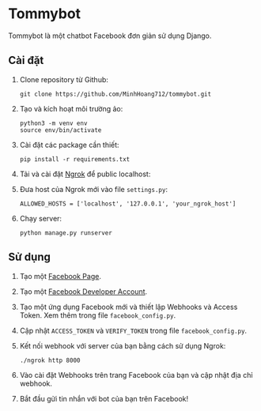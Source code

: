 # Tommybot

Tommybot là một chatbot Facebook đơn giản sử dụng Django.

## Cài đặt

1. Clone repository từ Github:
   ```
   git clone https://github.com/MinhHoang712/tommybot.git
   ```

2. Tạo và kích hoạt môi trường ảo:
   ```
   python3 -m venv env
   source env/bin/activate
   ```

3. Cài đặt các package cần thiết:
   ```
   pip install -r requirements.txt
   ```

4. Tải và cài đặt [Ngrok](https://ngrok.com/download) để public localhost:

5. Đưa host của Ngrok mới vào file `settings.py`:
   ```
   ALLOWED_HOSTS = ['localhost', '127.0.0.1', 'your_ngrok_host']
   ```

6. Chạy server:
   ```
   python manage.py runserver
   ```

## Sử dụng

1. Tạo một [Facebook Page](https://www.facebook.com/pages/create).

2. Tạo một [Facebook Developer Account](https://developers.facebook.com/).

3. Tạo một ứng dụng Facebook mới và thiết lập Webhooks và Access Token. Xem thêm trong file `facebook_config.py`.

4. Cập nhật `ACCESS_TOKEN` và `VERIFY_TOKEN` trong file `facebook_config.py`.

5. Kết nối webhook với server của bạn bằng cách sử dụng Ngrok: 
   ```
   ./ngrok http 8000
   ```
6. Vào cài đặt Webhooks trên trang Facebook của bạn và cập nhật địa chỉ webhook.

7. Bắt đầu gửi tin nhắn với bot của bạn trên Facebook!